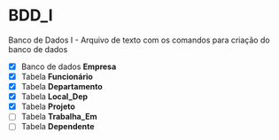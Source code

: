 # BDD_I
Banco de Dados I - Arquivo de texto com os comandos para criação do banco de dados

- [x] Banco de dados **Empresa**
- [x] Tabela **Funcionário**
- [x] Tabela **Departamento**
- [x] Tabela **Local_Dep**
- [x] Tabela **Projeto**
- [ ] Tabela **Trabalha_Em**
- [ ] Tabela **Dependente**
